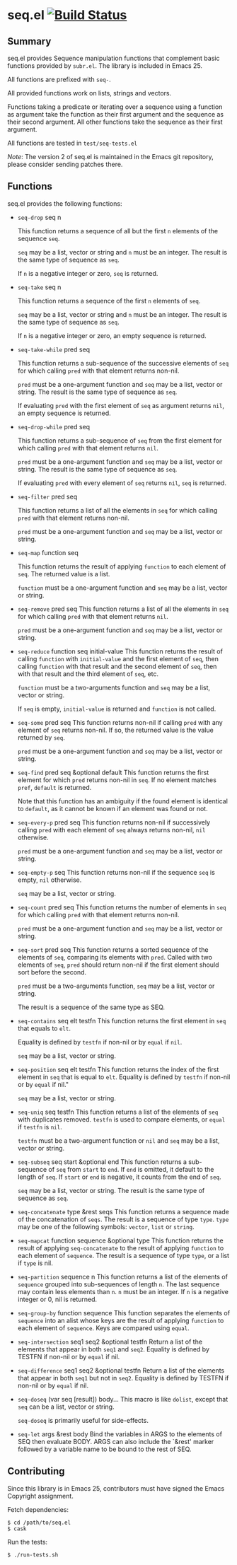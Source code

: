 # seq.el [![Build Status](https://secure.travis-ci.org/NicolasPetton/seq.el.png)](http://travis-ci.org/NicolasPetton/seq.el)

## Summary

seq.el provides Sequence manipulation functions that complement basic
functions provided by `subr.el`.  The library is included in Emacs 25.

All functions are prefixed with `seq-`.

All provided functions work on lists, strings and vectors.

Functions taking a predicate or iterating over a sequence using a
function as argument take the function as their first argument and the
sequence as their second argument.  All other functions take the
sequence as their first argument.

All functions are tested in `test/seq-tests.el`

*Note*: The version 2 of seq.el is maintained in the Emacs git
repository, please consider sending patches there.

## Functions

seq.el provides the following functions:

- `seq-drop` seq n

  This function returns a sequence of all but the first `n`
  elements of the sequence `seq`.

  `seq` may be a list, vector or string and `n` must be an
  integer.  The result is the same type of sequence as `seq`.

  If `n` is a negative integer or zero, `seq` is returned.

- `seq-take` seq n

  This function returns a sequence of the first `n` elements of
  `seq`.

  `seq` may be a list, vector or string and `n` must be an
  integer.  The result is the same type of sequence as `seq`.

  If `n` is a negative integer or zero, an empty sequence is
  returned.

- `seq-take-while` pred seq

  This function returns a sub-sequence of the successive elements of
  `seq` for which calling `pred` with that element returns
  non-nil.

  `pred` must be a one-argument function and `seq` may be a
  list, vector or string.  The result is the same type of sequence as
  `seq`.

  If evaluating `pred` with the first element of `seq` as argument
  returns `nil`, an empty sequence is returned.

- `seq-drop-while` pred seq

  This function returns a sub-sequence of `seq` from the first
  element for which calling `pred` with that element returns
  `nil`.

  `pred` must be a one-argument function and `seq` may be a
  list, vector or string.  The result is the same type of sequence as
  `seq`.

  If evaluating `pred` with every element of `seq` returns
  `nil`, `seq` is returned.

- `seq-filter` pred seq

  This function returns a list of all the elements in `seq` for
  which calling `pred` with that element returns non-nil.

  `pred` must be a one-argument function and `seq` may be a
  list, vector or string.

- `seq-map` function seq

  This function returns the result of applying `function` to each
  element of `seq`.  The returned value is a list.

  `function` must be a one-argument function and `seq` may be a
  list, vector or string.

- `seq-remove` pred seq
  This function returns a list of all the elements in `seq` for
  which calling `pred` with that element returns `nil`.

  `pred` must be a one-argument function and `seq` may be a
  list, vector or string.

- `seq-reduce` function seq initial-value
  This function returns the result of calling `function` with
  `initial-value` and the first element of `seq`, then calling
  `function` with that result and the second element of `seq`,
  then with that result and the third element of `seq`, etc.

  `function` must be a two-arguments function and `seq` may be a
  list, vector or string.

  If `seq` is empty, `initial-value` is returned and
  `function` is not called.

- `seq-some` pred seq
  This function returns non-nil if calling `pred` with any element of
  `seq` returns non-nil. If so, the returned value is the value
  returned by `seq`.

  `pred` must be a one-argument function and `seq` may be a
  list, vector or string.

- `seq-find` pred seq &optional default
  This function returns the first element for which `pred` returns
  non-nil in `seq`.  If no element matches `pref`, `default` is
  returned.

  Note that this function has an ambiguity if the found element is
  identical to `default`, as it cannot be known if an element was
  found or not.

- `seq-every-p` pred seq
  This function returns non-nil if successively calling `pred` with
  each element of `seq` always returns non-nil, `nil` otherwise.

  `pred` must be a one-argument function and `seq` may be a
  list, vector or string.

- `seq-empty-p` seq
  This function returns non-nil if the sequence `seq` is empty,
  `nil` otherwise.

  `seq` may be a list, vector or string.

- `seq-count` pred seq
  This function returns the number of elements in `seq` for which
  calling `pred` with that element returns non-nil.

  `pred` must be a one-argument function and `seq` may be a
  list, vector or string.

- `seq-sort` pred seq
  This function returns a sorted sequence of the elements of
  `seq`, comparing its elements with `pred`.  Called with two
  elements of `seq`, `pred` should return non-nil if the first
  element should sort before the second.

  `pred` must be a two-arguments function, `seq` may be a list,
  vector or string.

  The result is a sequence of the same type as SEQ.

- `seq-contains` seq elt testfn
  This function returns the first element in `seq` that equals to
  `elt`.

  Equality is defined by `testfn` if non-nil or by `equal` if
  `nil`.

  `seq` may be a list, vector or string.

- `seq-position` seq elt testfn
  This function returns the index of the first element in `seq` that is equal to
  `elt`.  Equality is defined by `testfn` if non-nil or by `equal` if nil."

  `seq` may be a list, vector or string.

- `seq-uniq` seq testfn
  This function returns a list of the elements of `seq` with
  duplicates removed.  `testfn` is used to compare elements, or
  `equal` if `testfn` is `nil`.

  `testfn` must be a two-argument function or `nil` and
  `seq` may be a list, vector or string.

- `seq-subseq` seq start &optional end
  This function returns a sub-sequence of `seq` from `start`
  to `end`.  If `end` is omitted, it default to the length of
  `seq`. If `start` or `end` is negative, it counts from
  the end of `seq`.

  `seq` may be a list, vector or string.
  The result is the same type of sequence as `seq`.

- `seq-concatenate` type &rest seqs
  This function returns a sequence made of the concatenation of
  `seqs`.  The result is a sequence of type `type`.  `type`
  may be one of the following symbols: `vector`, `list` or
  `string`.

- `seq-mapcat` function sequence &optional type
   This function returns the result of applying `seq-concatenate` to
   the result of applying `function` to each element of `sequence`.  The
   result is a sequence of type `type`, or a list if `type` is nil.

-  `seq-partition` sequence n
   This function returns a list of the elements of `sequence` grouped
   into sub-sequences of length `n`.  The last sequence may contain less
   elements than `n`.  `n` must be an integer.  If `n` is a negative integer
   or 0, nil is returned.

- `seq-group-by` function sequence
   This function separates the elements of `sequence` into an alist
   whose keys are the result of applying `function` to each element of
   `sequence`.  Keys are compared using `equal`.

- `seq-intersection` seq1 seq2 &optional testfn
   Return a list of the elements that appear in both `seq1` and `seq2`.
   Equality is defined by TESTFN if non-nil or by `equal` if nil.

- `seq-difference` seq1 seq2 &optional testfn
   Return a list of the elements that appear in both `seq1` but not in `seq2`.
   Equality is defined by TESTFN if non-nil or by `equal` if nil.

- `seq-doseq` (var seq [result]) body...
  This macro is like `dolist`, except that `seq` can be a list,
  vector or string.

  `seq-doseq` is primarily useful for side-effects.

- `seq-let` args &rest body
  Bind the variables in ARGS to the elements of SEQ then evaluate BODY.
  ARGS can also include the `&rest' marker followed by a variable
  name to be bound to the rest of SEQ.

## Contributing

Since this library is in Emacs 25, contributors must have signed the
Emacs Copyright assignment.

Fetch dependencies:

    $ cd /path/to/seq.el
    $ cask

Run the tests:

    $ ./run-tests.sh

[COPYING]: ./COPYING
